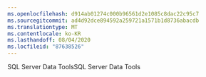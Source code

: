 ```yaml
---
ms.openlocfilehash: d914ab01274c000b96561d2e1085c8dac22c95c7
ms.sourcegitcommit: ad4d92dce894592a259721a1571b1d8736abacdb
ms.translationtype: MT
ms.contentlocale: ko-KR
ms.lasthandoff: 08/04/2020
ms.locfileid: "87638526"
---
```

<span data-ttu-id="c5583-101">SQL Server Data Tools</span><span class="sxs-lookup"><span data-stu-id="c5583-101">SQL Server Data Tools</span></span>
